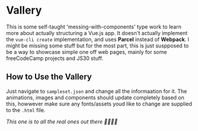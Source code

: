 # Vallery

This is some self-taught 'messing-with-components' type work to learn more about actually structuring a Vue.js app. It doesn't actually implement the `vue-cli create` implementation, and uses **Parcel** instead of **Webpack**. I might be missing some stuff but for the most part, this is just suspposed to be a way to showcase simple one off web pages, mainly for some freeCodeCamp projects and JS30 stuff.

## How to Use the Vallery

Just navigate to `sampleset.json` and change all the informaation for it. The animations, images and components should update completely based on this, howwever make sure any fonts/assets youd like to change are supplied to the `.html` file.

_This one is to all the real ones out there 🙏🙏😎😎_
